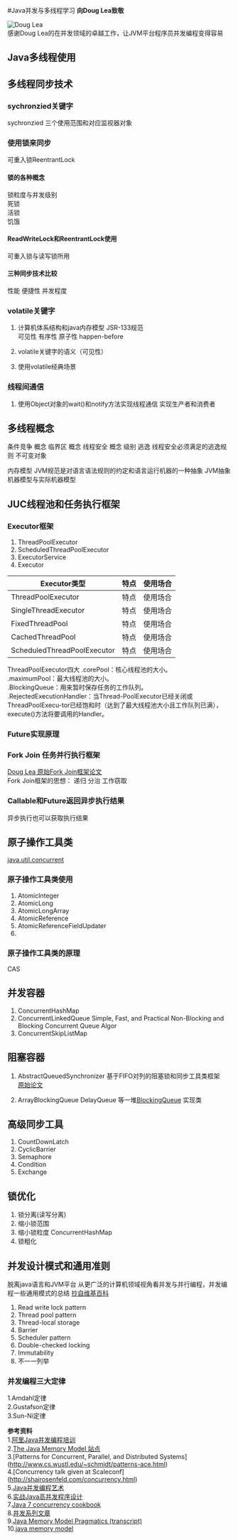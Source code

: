 #Java并发与多线程学习
**向Doug Lea致敬**  

![Doug Lea](http://ifeve.com/wp-content/uploads/2013/05/2934349b033b5bb502db9e8436d3d539b600bcb8.jpg)  
感谢Doug Lea的在并发领域的卓越工作，让JVM平台程序员并发编程变得容易

## Java多线程使用

## 多线程同步技术
### sychronzied关键字
  sychronzied 三个使用范围和对应监视器对象
  
### 使用锁来同步
 可重入锁ReentrantLock
 	
#### 锁的各种概念
 锁粒度与并发级别   
 死锁  
 活锁   
 饥饿   
#### ReadWriteLock和ReentrantLock使用
可重入锁与读写锁所用


#### 三种同步技术比较  
 性能 便捷性  并发程度

### volatile关键字
1. 计算机体系结构和java内存模型 
    JSR-133规范  
    可见性  有序性 原子性 happen-before
2. volatile关键字的语义（可见性）     
  
3. 使用volatile经典场景 
    

### 线程间通信
 1. 使用Object对象的wait()和notify方法实现线程通信
  实现生产者和消费者


## 多线程概念
条件竞争
  概念
临界区
  概念
线程安全
  概念
  级别
逃逸
  线程安全必须满足的逃逸规则
不可变对象
  
内存模型
  JVM规范是对语言语法规则的约定和语言运行机器的一种抽象
  JVM抽象机器模型与实际机器模型

## JUC线程池和任务执行框架
### Executor框架
1. ThreadPoolExecutor   
2. ScheduledThreadPoolExecutor   
3. ExecutorService
4. Executor

Executor类型 | 特点 | 使用场合 
---------- | --------  |  ------  
ThreadPoolExecutor | 特点| 使用场合
SingleThreadExecutor | 特点| 使用场合
FixedThreadPool | 特点| 使用场合
CachedThreadPool  | 特点| 使用场合
ScheduledThreadPoolExecutor   | 特点| 使用场合   

ThreadPoolExecutor四大
.corePool：核心线程池的大小。   
.maximumPool：最大线程池的大小。   
.BlockingQueue：用来暂时保存任务的工作队列。   
.RejectedExecutionHandler：当Thread-PoolExecutor已经关闭或ThreadPoolExecu-tor已经饱和时（达到了最大线程池大小且工作队列已满），execute()方法将要调用的Handler。

### Future实现原理

### Fork Join 任务并行执行框架
 [Doug Lea 原始Fork Join框架论文](http://gee.cs.oswego.edu/dl/papers/fj.pdf)   
 Fork Join框架的思想： 递归 分治 工作窃取 
 
### Callable和Future返回异步执行结果
 异步执行也可以获取执行结果
 
## 原子操作工具类
[java.util.concurrent](http://docs.oracle.com/javase/8/docs/api/java/util/concurrent/atomic/package-summary.html)
### 原子操作工具类使用
 1. AtomicInteger  
 2. AtomicLong  
 3. AtomicLongArray   
 4. AtomicReference  
 5. AtomicReferenceFieldUpdater
 6.   
 
### 原子操作工具类的原理 
   CAS
   
 
## 并发容器
1. ConcurrentHashMap     
2. ConcurrentLinkedQueue  Simple, Fast, and Practical Non-Blocking and Blocking Concurrent Queue Algor
3. ConcurrentSkipListMap   

## 阻塞容器 
1. AbstractQueuedSynchronizer 基于FIFO对列的阻塞锁和同步工具类框架  
[原始论文](http://gee.cs.oswego.edu/dl/papers/aqs.pdf)

2. ArrayBlockingQueue DelayQueue 等一堆[BlockingQueue](http://docs.oracle.com/javase/8/docs/api/java/util/concurrent/BlockingQueue.html) 实现类

## 高级同步工具
1. CountDownLatch
2. CyclicBarrier	
3. Semaphore
4. Condition
5. Exchange


## 锁优化
1. 锁分离(读写分离)
2. 缩小锁范围 
3. 缩小锁粒度 ConcurrentHashMap
4. 锁粗化

 

## 并发设计模式和通用准则
脱离java语言和JVM平台 从更广泛的计算机领域视角看并发与并行编程，并发编程一些通用模式的总结 
[抄自维基百科](https://en.wikipedia.org/wiki/Concurrency_pattern)   
1. Read write lock pattern     
2. Thread pool pattern    
3. Thread-local storage    
4. Barrier    
5. Scheduler pattern  
6. Double-checked locking    
7. Immutability  
8. 不一一列举    

### 并发编程三大定律 
1.Amdahl定律   
2.Gustafson定律  
3.Sun-Ni定律  


**参考资料**   
1.[阿里Java并发编程培训](http://wenku.baidu.com/link?url=LR9AGCKKiyMhHKGCG60XrlqtMWTr3-GBVcgyMWjN2ro6d2Vid36nSQ37Re4dhMmq2bs7Udqf9qDQs1OwLn0Sma3Q0e5UHhkQ-ujxnABHXU3)   
2.[The Java Memory Model 站点](http://www.cs.umd.edu/~pugh/java/memoryModel/)  
3.[Patterns for Concurrent, Parallel, and Distributed Systems] (http://www.cs.wustl.edu/~schmidt/patterns-ace.html)  
4.[Concurrency talk given at Scaleconf] (http://shairosenfeld.com/concurrency.html)  
5.[Java并发编程艺术](http://www.duokan.com/book/94743)    
6.[实战Java高并发程序设计](http://www.duokan.com/book/118009)   
7.[Java 7 concurrency cookbook](http://ifeve.com/java-7-concurrency-cookbook/)  
8.[并发系列文章](http://tutorials.jenkov.com/java-concurrency/index.html)  
9.[Java Memory Model Pragmatics (transcript)](https://shipilev.net/blog/2014/jmm-pragmatics/)  
10.[java memory model](https://shipilev.net/blog/2016/close-encounters-of-jmm-kind/)   









